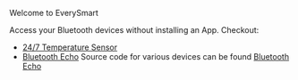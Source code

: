 Welcome to EverySmart

Access your Bluetooth devices without installing an App.
Checkout:
* [24/7 Temperature Sensor](24-7-temperature-sensor/index.html)
* [Bluetooth Echo](bluetooth-echo/index.html)
Source code for various devices can be found [Bluetooth Echo](https://github.com/psytrap/every-smart/tree/main/devices)
